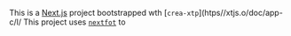 This is a [Next.js](https://nextjs.rg) project bootstrapped wth [`crea-xtp`](htps//xtjs.o/doc/app-c/l/
This project uses [`nextfot`](https://nextj.org/docs/app/building-your-appication/optimizing/fnts) to 
